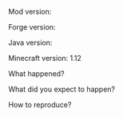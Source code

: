 Mod version:

Forge version:

Java version:

Minecraft version: 1.12

What happened?

What did you expect to happen?

How to reproduce?